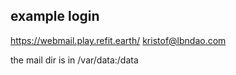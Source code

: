 ## example login

https://webmail.play.refit.earth/
kristof@lbndao.com

the mail dir is in /var/data:/data

